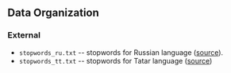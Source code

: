 Data Organization
------------

### External
- `stopwords_ru.txt` -- stopwords for Russian language ([source](https://github.com/stopwords-iso/stopwords-ru/blob/master/stopwords-ru.txt)). 
- `stopwords_tt.txt` -- stopwords for Tatar language ([source](https://github.com/aliiae/stopwords-tt/blob/master/stopwords_tt.txt))